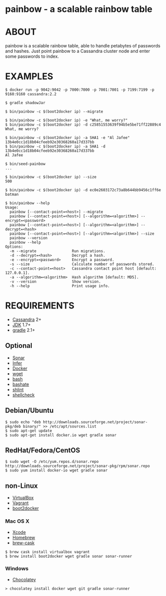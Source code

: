 # painbow - a scalable rainbow table

# ABOUT

painbow is a scalable rainbow table, able to handle petabytes of passwords and hashes. Just point painbow to a Cassandra cluster node and enter some passwords to index.

# EXAMPLES

```
$ docker run -p 9042:9042 -p 7000:7000 -p 7001:7001 -p 7199:7199 -p 9160:9160 cassandra:2.2

$ gradle shadowJar

$ bin/painbow -c $(boot2docker ip) --migrate

$ bin/painbow -c $(boot2docker ip) -e "What, me worry?"
$ bin/painbow -c $(boot2docker ip) -d c25851553639f94b5e5be71ff22889c4
What, me worry?

$ bin/painbow -c $(boot2docker ip) -a SHA1 -e "Al Jafee"
13b4e0cc1d18b04cfeeb92e30368260a17d337bb
$ bin/painbow -c $(boot2docker ip) -a SHA1 -d 13b4e0cc1d18b04cfeeb92e30368260a17d337bb
Al Jafee

$ bin/seed-painbow
...

$ bin/painbow -c $(boot2docker ip) --size
500

$ bin/painbow -c $(boot2docker ip) -d ec0e2603172c73a8b644bb9456c1ff6e
batman

$ bin/painbow --help
Usage:
  painbow [--contact-point=<host>] --migrate
  painbow [--contact-point=<host>] [--algorithm=<algorithm>] --encrypt=<password>
  painbow [--contact-point=<host>] [--algorithm=<algorithm>] --decrypt=<hash>
  painbow [--contact-point=<host>] [--algorithm=<algorithm>] --size
  painbow --version
  painbow --help
Options:
  -m --migrate                Run migrations.
  -d --decrypt=<hash>         Decrypt a hash.
  -e --encrypt=<password>     Encrypt a password.
  -s --size                   Calculate number of passwords stored.
  -c --contact-point=<host>   Cassandra contact point host [default: 127.0.0.1].
  -a --algorithm=<algorithm>  Hash algorithm [default: MD5].
  -v --version                Show version.
  -h --help                   Print usage info.
```

# REQUIREMENTS

* [Cassandra](http://cassandra.apache.org/) 2+
* [JDK](http://www.oracle.com/technetwork/java/javase/downloads/index.html) 1.7+
* [gradle](http://gradle.org/) 2.1+

## Optional

* [Sonar](http://www.sonarqube.org/)
* [Infer](http://fbinfer.com/)
* [Docker](https://www.docker.com/)
* [wget](http://www.gnu.org/software/wget/)
* [bash](http://www.gnu.org/software/bash/)
* [bashate](https://github.com/openstack-dev/bashate)
* [shlint](https://rubygems.org/gems/shlint)
* [shellcheck](http://hackage.haskell.org/package/ShellCheck)

## Debian/Ubuntu

```
$ sudo echo "deb http://downloads.sourceforge.net/project/sonar-pkg/deb binary/" >> /etc/apt/sources.list
$ sudo apt-get update
$ sudo apt-get install docker.io wget gradle sonar
```

## RedHat/Fedora/CentOS

```
$ sudo wget -O /etc/yum.repos.d/sonar.repo http://downloads.sourceforge.net/project/sonar-pkg/rpm/sonar.repo
$ sudo yum install docker-io wget gradle sonar
```

## non-Linux

* [VirtualBox](https://www.virtualbox.org/)
* [Vagrant](https://www.vagrantup.com/)
* [boot2docker](http://boot2docker.io/)

### Mac OS X

* [Xcode](http://itunes.apple.com/us/app/xcode/id497799835?ls=1&mt=12)
* [Homebrew](http://brew.sh/)
* [brew-cask](http://caskroom.io/)

```
$ brew cask install virtualbox vagrant
$ brew install boot2docker wget gradle sonar sonar-runner
```

### Windows

* [Chocolatey](https://chocolatey.org/)

```
> chocolatey install docker wget git gradle sonar-runner
```
